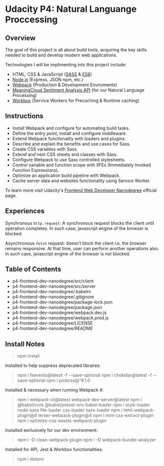 # Udacity P4: Natural Languange Proccessing

## Overview

The goal of this project is all about build tools, acquiring the key skills needed to build and develop modern web applications.

Technologies I will be implimenting into this project include:
- HTML, CSS & JavaScript ([SASS](https://sass-lang.com/) & [ES6](http://es6-features.org/))
- [Node.js](https://nodejs.org/) (Express, JSON npm, etc.)
- [Webpack](https://webpack.js.org/) (Production & Development Enviroments)
- [MeaningCloud Sentiment Analysis API](https://www.meaningcloud.com/developer/sentiment-analysis) (for our Natural Language Processing)
- [Workbox](https://developers.google.com/web/tools/workbox) (Service Workers for Precaching & Runtime caching)

## Instructions

- Install Webpack and configure for automating build tasks.
- Define the entry point, install and configure middleware.
- Extend Webpack functionality with  loaders and plugins.
- Describe and explain the benefits and use cases for Sass.
- Create CSS variables with Sass.
- Extend and nest CSS sheets and classes with Sass.
- Configure Webpack to use Sass controlled stylesheets.
- Control variable and function scope with IIFEs (Immediately Invoked Function Expressions).
- Optimize an application build pipeline with Webpack.
- Cache server data and websites functionality using Service Worker.

To learn more visit Udacity's [Frontend Web Developer Nanodegree](https://www.udacity.com/course/front-end-web-developer-nanodegree--nd0011) official page.

## Experiences

Synchronous `http.request`: A synchronous request blocks the client until operation completes. In such case, javascript engine of the browser is blocked.

Asynchronous `fetch` request: doesn’t block the client i.e. the browser remains responsive. At that time, user can perform another operations also. In such case, javascript engine of the browser is not blocked.

## Table of Contents

- p4-frontend-dev-nanodegree/src/client
- p4-frontend-dev-nanodegree/src/server
- p4-frontend-dev-nanodegree/.babelrc
- p4-frontend-dev-nanodegree/.gitignore
- p4-frontend-dev-nanodegree/package-lock.json
- p4-frontend-dev-nanodegree/package.json
- p4-frontend-dev-nanodegree/webpack.dev.js
- p4-frontend-dev-nanodegree/webpack.prod.js
- p4-frontend-dev-nanodegree/LICENSE
- p4-frontend-dev-nanodegree/README

## Install Notes

> npm install

  Installed to help suppress deprecated libraires:
> npm i fsevents@latest -f --save-optional
> npm i chokidar@latest -f --save-optional
> npm i postcss@^8.1.0

  Installed & necessary when running Webpack 4:
> npm i webpack-cli@latest webpack-dev-server@latest
> npm i @babel/core @babel/preset-env babel-loader
> npm i style-loader node-sass file-loader css-loader sass-loader
> npm i html-webpack-plugin@4 terser-webpack-plugin@4
> npm i mini-css-extract-plugin
> npm i optimize-css-assets-webpack-plugin

  Installed exclusively for our dev environment:
> npm i -D clean-webpack-plugin
> npm i -D webpack-bundle-analyzer

Installed for API, Jest & Workbox functionalities:
> npm i dotenv